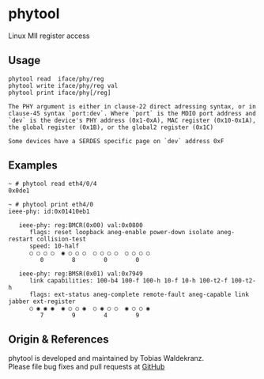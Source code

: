 phytool
=======

Linux MII register access


Usage
-----

    phytool read  iface/phy/reg
	phytool write iface/phy/reg val
    phytool print iface/phy[/reg]
    
    The PHY argument is either in clause-22 direct adressing syntax, or in
    clause-45 syntax `port:dev`. Where `port` is the MDIO port address and
    `dev` is the device's PHY address (0x1-0xA), MAC register (0x10-0x1A),
    the global register (0x1B), or the global2 register (0x1C)

    Some devices have a SERDES specific page on `dev` address 0xF


Examples
--------

    ~ # phytool read eth4/0/4
    0x0de1

    ~ # phytool print eth4/0
    ieee-phy: id:0x01410eb1
    
       ieee-phy: reg:BMCR(0x00) val:0x0800
          flags: reset loopback aneg-enable power-down isolate aneg-restart collision-test
          speed: 10-half
          ○ ○ ○ ○  ◉ ○ ○ ○  ○ ○ ○ ○  ○ ○ ○ ○
             0        8        0        0
    
       ieee-phy: reg:BMSR(0x01) val:0x7949
          link capabilities: 100-b4 100-f 100-h 10-f 10-h 100-t2-f 100-t2-h
          flags: ext-status aneg-complete remote-fault aneg-capable link jabber ext-register
          ○ ◉ ◉ ◉  ◉ ○ ○ ◉  ○ ◉ ○ ○  ◉ ○ ○ ◉
             7        9        4        9


Origin & References
-------------------

phytool is developed and maintained by Tobias Waldekranz.  
Please file bug fixes and pull requests at [GitHub][]

[GitHub]: https://github.com/wkz/phytool
